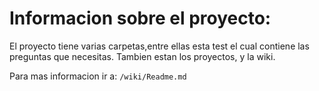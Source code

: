 # Informacion sobre el proyecto:

El proyecto tiene varias carpetas,entre ellas
esta test el cual contiene las preguntas que necesitas.
Tambien estan los proyectos, y la wiki.

Para mas informacion ir a: ``/wiki/Readme.md``